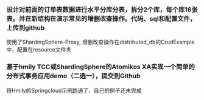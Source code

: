 

### 设计对前面的订单表数据进行水平分库分表，拆分2个库，每个库16张表。并在新结构在演示常见的增删改查操作。代码、sql和配置文件，上传到github
使用了ShardingSphere-Proxy, 增删改查操作在distributed_db的CrudExample中，配置在resource文件夹

### 基于hmily TCC或ShardingSphere的Atomikos XA实现一个简单的分布式事务应用demo（二选一），提交到Github
将Hmily的Springcloud示例跑通了，自己的例子还未完成